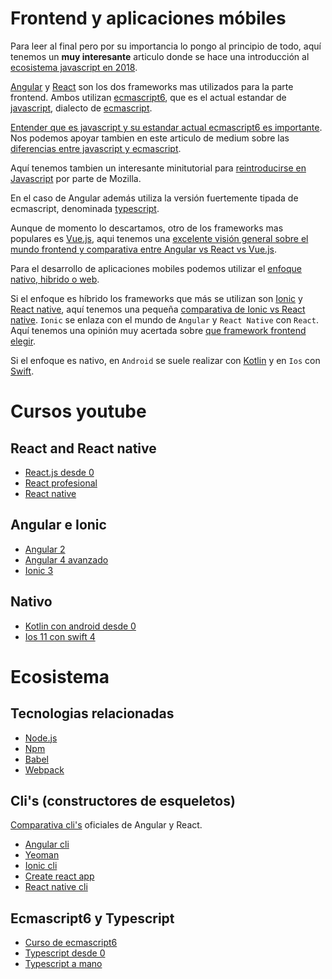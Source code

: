 Frontend y aplicaciones móbiles
================================

Para leer al final pero por su importancia lo pongo al principio de todo, aquí tenemos un **muy interesante** articulo donde se hace una introducción al [ecosistema javascript en 2018](https://www.imaginarycloud.com/blog/a-javascript-ecosystem-overview/). 

[Angular](https://angular.io/) y [React](https://reactjs.org/) son los dos frameworks mas utilizados para la parte frontend. 
Ambos utilizan [ecmascript6](http://es6-features.org), que es el actual estandar de [javascript](https://es.wikipedia.org/wiki/JavaScript), 
dialecto de [ecmascript](https://www.ecma-international.org/publications/standards/Ecma-262.htm).

[Entender que es javascript y su estandar actual ecmascript6 es importante](https://carlosazaustre.es/ecmascript-6-el-nuevo-estandar-de-javascript/). Nos podemos apoyar tambien en este articulo de medium sobre las [diferencias entre javascript y ecmascript](https://medium.freecodecamp.org/whats-the-difference-between-javascript-and-ecmascript-cba48c73a2b5).

Aquí tenemos tambien un interesante minitutorial para [reintroducirse en Javascript](https://developer.mozilla.org/en-US/docs/Web/JavaScript/A_re-introduction_to_JavaScript) por parte de Mozilla.

En el caso de Angular además utiliza la versión fuertemente tipada de ecmascript, denominada [typescript](https://www.typescriptlang.org/).

Aunque de momento lo descartamos, otro de los frameworks mas populares es [Vue.js](https://vuejs.org/), aqui tenemos una [excelente visión general sobre el mundo frontend y comparativa entre Angular vs React vs Vue.js](https://www.youtube.com/watch?v=REmltoDk07g).

Para el desarrollo de aplicaciones mobiles podemos utilizar el [enfoque nativo, hibrido o web](https://nubeser.com/tipos-desarrollo-apps-moviles/).

Si el enfoque es híbrido los frameworks que más se utilizan son [Ionic](https://ionicframework.com/) y [React native](https://facebook.github.io/react-native/), aquí tenemos una pequeña [comparativa de Ionic vs React native](https://labs.beeva.com/escogiendo-un-framework-para-desarrollo-h%C3%ADbrido-ionic-vs-react-native-e69406283549).
`Ionic` se enlaza con el mundo de `Angular` y `React Native` con `React`. Aquí tenemos una opinión muy acertada sobre [que framework frontend elegir](https://www.youtube.com/watch?v=jTtab_rnvic&feature=youtu.be).

Si el enfoque es nativo, en `Android` se suele realizar con [Kotlin](https://kotlinlang.org/) y en `Ios` con [Swift](https://www.apple.com/es/swift/).

Cursos youtube
==============

React and React native
----------------------
* [React.js desde 0](https://www.youtube.com/playlist?list=PLeWI3XlFEVOX6jACDygzApsvigQiDrun8)
* [React profesional](https://www.youtube.com/playlist?list=PLeWI3XlFEVOWvEmuwUZCYhEP6NLIqT2Lp)
* [React native](https://www.youtube.com/playlist?list=PLqB3diFeF20Tjmnl8ASD4edh7r8-Qd5ep)

Angular e Ionic
---------------
* [Angular 2](https://www.youtube.com/playlist?list=PLORQfrS2-ZMeRUeZMcc-rTp6ToiDbicIt)
* [Angular 4 avanzado](https://www.youtube.com/playlist?list=PLORQfrS2-ZMcJsZLmr5Lo-4SUdYFQxlVT)
* [Ionic 3](https://www.youtube.com/playlist?list=PLORQfrS2-ZMdDUtv5I7E3jXvbPCfWbrrN)

Nativo
------
* [Kotlin con android desde 0](https://www.youtube.com/playlist?list=PLfkODrpjGnhmzRSUC5L-M_BjkyavnSKXS)
* [Ios 11 con swift 4](https://www.youtube.com/playlist?list=PLO2KKTlztSAREq51-8QVmmsxe1KGEshyP)

Ecosistema
===========

Tecnologias relacionadas
-------------------------
* [Node.js](https://nodejs.org/es/)
* [Npm](https://www.npmjs.com/)
* [Babel](https://babeljs.io/)
* [Webpack](https://webpack.js.org/)

Cli's (constructores de esqueletos)
------------------------------------
[Comparativa cli's](https://medium.jonasbandi.net/angular-vs-react-the-cli-d8af18063006) oficiales de Angular y React.

* [Angular cli](https://cli.angular.io/)
* [Yeoman](http://yeoman.io/)
* [Ionic cli](https://ionicframework.com/docs/cli/)
* [Create react app](https://github.com/facebook/create-react-app)
* [React native cli](https://facebook.github.io/react-native/docs/understanding-cli.html)

Ecmascript6 y Typescript
------------------------
* [Curso de ecmascript6](https://www.youtube.com/playlist?list=PLIddmSRJEJ0tYYrHQAAeTAmXzj36jxXoF)
* [Typescript desde 0](https://www.youtube.com/watch?v=Xxqh0RoWxNc)
* [Typescript a mano](https://www.youtube.com/playlist?list=PLCKuOXG0bPi2J-C0WPRZdHTG6pareIvV2)


